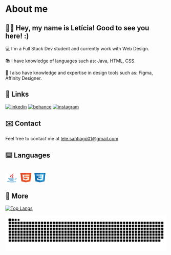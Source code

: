 

# About me




## 👋🏽 Hey, my name is Letícia! Good to see you here! :)
💻 I'm a Full Stack Dev student and currently work with Web Design.

📚 I have knowledge of languages ​​such as: Java, HTML, CSS.

🎨 I also have knowledge and expertise in design tools such as: Figma, Affinity Designer.




## 🔗 Links
[![linkedin](https://img.shields.io/badge/linkedin-0A66C2?style=for-the-badge&logo=linkedin&logoColor=white)](https://www.linkedin.com/in/leticia-santiago-de-souza/)
[![behance](https://img.shields.io/badge/-Behance-blue?style=for-the-badge&logo=behance&logoColor=white)](https://www.behance.net/lettsmex)
[![instagram](https://img.shields.io/badge/Instagram-E4405F?style=for-the-badge&logo=instagram&logoColor=white)](https://www.instagram.com/lettssantiago/)



## ✉️ Contact

Feel free to contact me at lele.santiago01@gmail.com



## ⌨️ Languages
<div style="display: inline_block"><br>
  <img align="center" alt="Java" height="30" width="40" src="https://raw.githubusercontent.com/devicons/devicon/master/icons/java/java-original.svg">
  <img align="center" alt="HTML" height="30" width="40" src="https://raw.githubusercontent.com/devicons/devicon/master/icons/html5/html5-original.svg">
  <img align="center" alt="CSS" height="30" width="40" src="https://raw.githubusercontent.com/devicons/devicon/master/icons/css3/css3-original.svg">
  
</div>



## 📒 More
[![Top Langs](https://github-readme-stats.vercel.app/api/top-langs/?username=lettsmex&layout=compact)](https://github.com/anuraghazra/github-readme-stats)




<picture align="center">
  <source media="(prefers-color-scheme: dark)" srcset="https://raw.githubusercontent.com/lettsmex/lettsmex/output/github-contribution-grid-snake-dark.svg">
  <source media="(prefers-color-scheme: light)" srcset="https://raw.githubusercontent.com/lettsmex/lettsmex/output/github-contribution-grid-snake-dark.svg">
  <img align="center" alt="github contribution grid snake animation" src="https://raw.githubusercontent.com/lettsmex/lettsmex/output/github-contribution-grid-snake.svg">
</picture>
